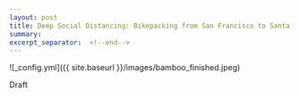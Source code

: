 ```yaml
---
layout: post
title: Deep Social Distancing: Bikepacking from San Francisco to Santa Cruz  
summary: 
excerpt_separator:  <!--end-->
---
```


![_config.yml]({{ site.baseurl }}/images/bamboo_finished.jpeg) 
<!--end-->
 
Draft
